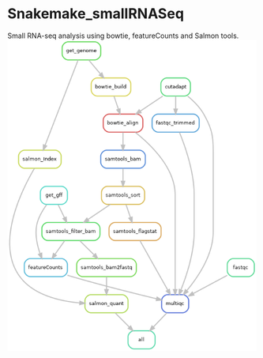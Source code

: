 # Snakemake_smallRNASeq
Small RNA-seq analysis using bowtie, featureCounts and Salmon tools. 
![](https://github.com/masoodzaka/Snakemake_smallRNASeq/blob/main/smallRNASeq.png)
